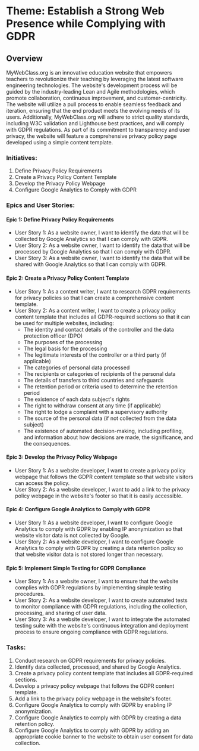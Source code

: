 # Theme: Establish a Strong Web Presence while Complying with GDPR
## Overview
MyWebClass.org is an innovative education website that empowers teachers to revolutionize their teaching by leveraging the latest software engineering technologies. The website's development process will be guided by the industry-leading Lean and Agile methodologies, which promote collaboration, continuous improvement, and customer-centricity. The website will utilize a pull process to enable seamless feedback and iteration, ensuring that the end product meets the evolving needs of its users. Additionally, MyWebClass.org will adhere to strict quality standards, including W3C validation and Lighthouse best practices, and will comply with GDPR regulations. As part of its commitment to transparency and user privacy, the website will feature a comprehensive privacy policy page developed using a simple content template.
### Initiatives:

1. Define Privacy Policy Requirements
2. Create a Privacy Policy Content Template
3. Develop the Privacy Policy Webpage
4. Configure Google Analytics to Comply with GDPR

### Epics and User Stories:

#### Epic 1: Define Privacy Policy Requirements

- User Story 1: As a website owner, I want to identify the data that will be collected by Google Analytics so that I can comply with GDPR.
- User Story 2: As a website owner, I want to identify the data that will be processed by Google Analytics so that I can comply with GDPR.
- User Story 3: As a website owner, I want to identify the data that will be shared with Google Analytics so that I can comply with GDPR.

#### Epic 2: Create a Privacy Policy Content Template

- User Story 1: As a content writer, I want to research GDPR requirements for privacy policies so that I can create a comprehensive content template.
- User Story 2: As a content writer, I want to create a privacy policy content template that includes all GDPR-required sections so that it can be used for multiple websites, including:
    -   The identity and contact details of the controller and the data protection officer (DPO)
    -   The purposes of the processing
    -   The legal basis for the processing
    -   The legitimate interests of the controller or a third party (if applicable)
    -   The categories of personal data processed
    -   The recipients or categories of recipients of the personal data
    -   The details of transfers to third countries and safeguards
    -   The retention period or criteria used to determine the retention period
    -   The existence of each data subject's rights
    -   The right to withdraw consent at any time (if applicable)
    -   The right to lodge a complaint with a supervisory authority
    -   The source of the personal data (if not collected from the data subject)
    -   The existence of automated decision-making, including profiling, and information about how decisions are made, the significance, and the consequences.

#### Epic 3: Develop the Privacy Policy Webpage

- User Story 1: As a website developer, I want to create a privacy policy webpage that follows the GDPR content template so that website visitors can access the policy.
- User Story 2: As a website developer, I want to add a link to the privacy policy webpage in the website's footer so that it is easily accessible.

#### Epic 4: Configure Google Analytics to Comply with GDPR

- User Story 1: As a website developer, I want to configure Google Analytics to comply with GDPR by enabling IP anonymization so that website visitor data is not collected by Google.
- User Story 2: As a website developer, I want to configure Google Analytics to comply with GDPR by creating a data retention policy so that website visitor data is not stored longer than necessary.

#### Epic 5: Implement Simple Testing for GDPR Compliance
- User Story 1: As a website owner, I want to ensure that the website complies with GDPR regulations by implementing simple testing procedures.
- User Story 2: As a website developer, I want to create automated tests to monitor compliance with GDPR regulations, including the collection, processing, and sharing of user data.
- User Story 3: As a website developer, I want to integrate the automated testing suite with the website's continuous integration and deployment process to ensure ongoing compliance with GDPR regulations.
### Tasks:

1. Conduct research on GDPR requirements for privacy policies.
2. Identify data collected, processed, and shared by Google Analytics.
3. Create a privacy policy content template that includes all GDPR-required sections.
4. Develop a privacy policy webpage that follows the GDPR content template.
5. Add a link to the privacy policy webpage in the website's footer.
6. Configure Google Analytics to comply with GDPR by enabling IP anonymization.
7. Configure Google Analytics to comply with GDPR by creating a data retention policy.
8. Configure Google Analytics to comply with GDPR by adding an appropriate cookie banner to the website to obtain user consent for data collection.
